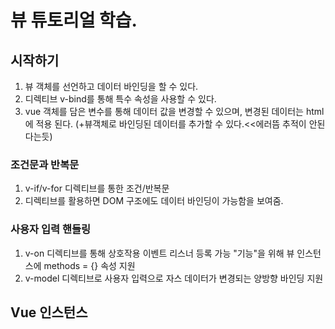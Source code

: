 # 뷰 튜토리얼 학습.
## 시작하기
1. 뷰 객체를 선언하고 데이터 바인딩을 할 수 있다.
2. 디렉티브 v-bind를 통해 특수 속성을 사용할 수 있다.
3. vue 객체를 담은 변수를 통해 데이터 값을 변경할 수 있으며, 변경된 데이터는 html에 적용 된다. (+뷰객체로 바인딩된 데이터를 추가할 수 있다.<<에러뜸 추적이 안된다는듯)

### 조건문과 반복문
1. v-if/v-for 디렉티브를 통한 조건/반복문
2. 디렉티브를 활용하면 DOM 구조에도 데이터 바인딩이 가능함을 보여줌.

### 사용자 입력 핸들링
1. v-on 디렉티브를 통해 상호작용 이벤트 리스너 등록 가능 "기능"을 위해 뷰 인스턴스에 methods = {} 속성 지원
2. v-model 디렉티브로 사용자 입력으로 자스 데이터가 변경되는 양방향 바인딩 지원

## Vue 인스턴스
